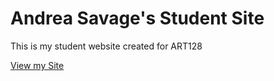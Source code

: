 # Andrea Savage's Student Site

This is my student website created for ART128

[View my Site](https://hobblingoblin.github.io/studentsite)